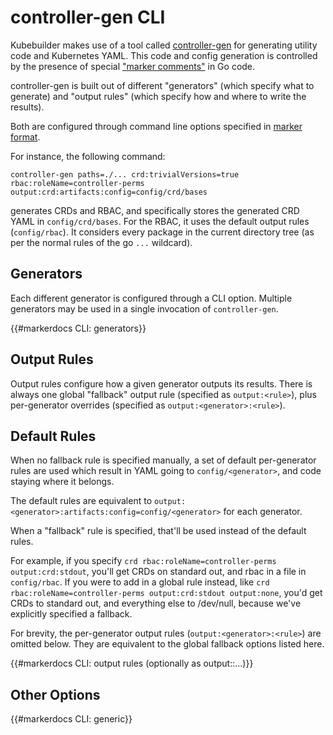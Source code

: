 # controller-gen CLI

Kubebuilder makes use of a tool called
[controller-gen](https://sigs.k8s.io/controller-tools/cmd/controller-gen)
for generating utility code and Kubernetes YAML.  This code and config
generation is controlled by the presence of special ["marker
comments"](/reference/markers.md) in Go code.

controller-gen is built out of different "generators" (which specify what
to generate) and "output rules" (which specify how and where to write the
results).

Both are configured through command line options specified in [marker
format](/reference/markers.md).

For instance, the following command:

```shell
controller-gen paths=./... crd:trivialVersions=true rbac:roleName=controller-perms output:crd:artifacts:config=config/crd/bases
```

generates CRDs and RBAC, and specifically stores the generated CRD YAML in
`config/crd/bases`.  For the RBAC, it uses the default output rules
(`config/rbac`).  It considers every package in the current directory tree
(as per the normal rules of the go `...` wildcard).

## Generators

Each different generator is configured through a CLI option.  Multiple
generators may be used in a single invocation of `controller-gen`.

{{#markerdocs CLI: generators}}

## Output Rules

Output rules configure how a given generator outputs its results. There is
always one global "fallback" output rule (specified as `output:<rule>`),
plus per-generator overrides (specified as `output:<generator>:<rule>`).

<aside class="note">

<h1>Default Rules</h1>

When no fallback rule is specified manually, a set of default
per-generator rules are used which result in YAML going to
`config/<generator>`, and code staying where it belongs.

The default rules are equivalent to
`output:<generator>:artifacts:config=config/<generator>` for each
generator.

When a "fallback" rule is specified, that'll be used instead of the
default rules.

For example, if you specify `crd rbac:roleName=controller-perms
output:crd:stdout`, you'll get CRDs on standard out, and rbac in a file in
`config/rbac`. If you were to add in a global rule instead, like `crd
rbac:roleName=controller-perms output:crd:stdout output:none`, you'd get
CRDs to standard out, and everything else to /dev/null, because we've
explicitly specified a fallback.

</aside>

For brevity, the per-generator output rules (`output:<generator>:<rule>`)
are omitted below.  They are equivalent to the global fallback options
listed here.

{{#markerdocs CLI: output rules (optionally as output:<generator>:...)}}

## Other Options

{{#markerdocs CLI: generic}}
